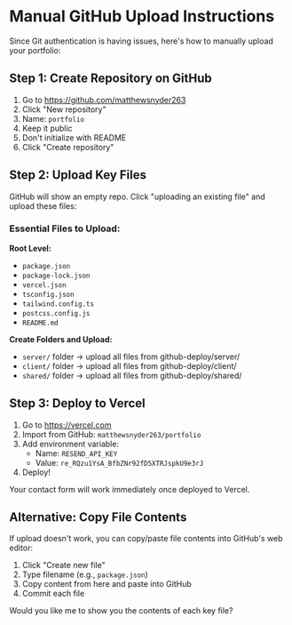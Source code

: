 # Manual GitHub Upload Instructions

Since Git authentication is having issues, here's how to manually upload your portfolio:

## Step 1: Create Repository on GitHub
1. Go to https://github.com/matthewsnyder263
2. Click "New repository"
3. Name: `portfolio`
4. Keep it public
5. Don't initialize with README
6. Click "Create repository"

## Step 2: Upload Key Files
GitHub will show an empty repo. Click "uploading an existing file" and upload these files:

### Essential Files to Upload:

**Root Level:**
- `package.json`
- `package-lock.json` 
- `vercel.json`
- `tsconfig.json`
- `tailwind.config.ts`
- `postcss.config.js`
- `README.md`

**Create Folders and Upload:**
- `server/` folder → upload all files from github-deploy/server/
- `client/` folder → upload all files from github-deploy/client/
- `shared/` folder → upload all files from github-deploy/shared/

## Step 3: Deploy to Vercel
1. Go to https://vercel.com
2. Import from GitHub: `matthewsnyder263/portfolio`
3. Add environment variable:
   - Name: `RESEND_API_KEY`
   - Value: `re_RQzu1YsA_BfbZNr92fD5XTRJspkU9e3rJ`
4. Deploy!

Your contact form will work immediately once deployed to Vercel.

## Alternative: Copy File Contents
If upload doesn't work, you can copy/paste file contents into GitHub's web editor:
1. Click "Create new file" 
2. Type filename (e.g., `package.json`)
3. Copy content from here and paste into GitHub
4. Commit each file

Would you like me to show you the contents of each key file?